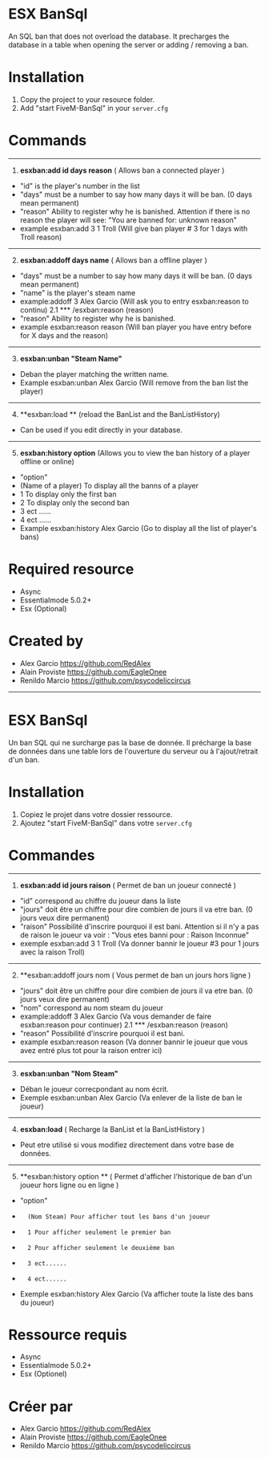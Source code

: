 
# ESX BanSql

An SQL ban that does not overload the database.
It precharges the database in a table when opening the server or adding / removing a ban.

# Installation
1. Copy the project to your resource folder.
2. Add "start FiveM-BanSql" in your `server.cfg`

# Commands
___
1. **esxban:add id days reason** (	Allows ban a connected player	)
 - "id" is the player's number in the list
 - "days" must be a number to say how many days it will be ban. (0 days mean permanent)
 - "reason" Ability to register why he is banished. Attention if there is no reason the player will see: "You are banned for: unknown reason"
 - example esxban:add 3 1 Troll (Will give ban player # 3 for 1 days with Troll reason)
___
2. **esxban:addoff days name** (	   Allows ban a offline player	  )
 - "days" must be a number to say how many days it will be ban. (0 days mean permanent)
 - "name" is the player's steam name
 - example:addoff 3 Alex Garcio (Will ask you to entry esxban:reason to continu)
2.1 *** /esxban:reason (reason)
 - "reason" Ability to register why he is banished.
 - example esxban:reason reason (Will ban player you have entry before for X days and the reason)
___
3. **esxban:unban "Steam Name"**
 - Deban the player matching the written name.
 - Example esxban:unban Alex Garcio (Will remove from the ban list the player)
___
4. **esxban:load ** (reload the BanList and the BanListHistory)
  - Can be used if you edit directly in your database.
___
5. **esxban:history option** (Allows you to view the ban history of a player offline or online)
- "option"
- (Name of a player) To display all the banns of a player
- 1 To display only the first ban
- 2 To display only the second ban
- 3 ect ......
- 4 ect ......
- Example esxban:history Alex Garcio (Go to display all the list of player's bans)
   
# Required resource
- Async
- Essentialmode 5.0.2+
- Esx (Optional)


# Created by
- Alex Garcio https://github.com/RedAlex
- Alain Proviste https://github.com/EagleOnee
- Renildo Marcio https://github.com/psycodeliccircus


___
# ESX BanSql

Un ban SQL qui ne surcharge pas la base de donnée.
Il précharge la base de données dans une table lors de l'ouverture du serveur ou à l'ajout/retrait d'un ban.

# Installation
1. Copiez le projet dans votre dossier ressource.
2. Ajoutez "start FiveM-BanSql" dans votre `server.cfg`

# Commandes
___
1. **esxban:add id jours raison** (  Permet de ban un joueur connecté 	)
 -  "id" correspond au chiffre du joueur dans la liste
 -  "jours" doit être un chiffre pour dire combien de jours il va etre ban. (0 jours veux dire permanent)
 -  "raison" Possibilité d'inscrire pourquoi il est bani. Attention si il n'y a pas de raison le joueur va voir : "Vous etes banni pour : Raison Inconnue"
 -  exemple esxban:add 3 1 Troll (Va donner bannir le joueur #3 pour 1 jours avec la raison Troll)
___

2. **esxban:addoff jours nom (	   Vous permet de ban un jours hors ligne	)
 -  "jours" doit être un chiffre pour dire combien de jours il va etre ban. (0 jours veux dire permanent)
 -  "nom" correspond au nom steam du joueur
 - example:addoff 3 Alex Garcio (Va vous demander de faire esxban:reason pour continuer)
2.1 *** /esxban:reason (reason)
 - "reason" Possibilité d'inscrire pourquoi il est bani.
 - example esxban:reason reason (Va donner bannir le joueur que vous avez entré plus tot pour la raison entrer ici)
___
3. **esxban:unban "Nom Steam"**
 - Déban le joueur correcpondant au nom écrit.
 - Exemple esxban:unban Alex Garcio (Va enlever de la liste de ban le joueur)
___
4. **esxban:load** (   Recharge la BanList et la BanListHistory   )
  - Peut etre utilisé si vous modifiez directement dans votre base de données.
___
5. **esxban:history option ** (	 Permet d'afficher l'historique de ban d'un joueur hors ligne ou en ligne	)
-   "option" 
-		(Nom Steam) Pour afficher tout les bans d'un joueur
-		1 Pour afficher seulement le premier ban
-		2 Pour afficher seulement le deuxième ban
-		3 ect......
-		4 ect......
-   Exemple esxban:history Alex Garcio (Va afficher toute la liste des bans du joueur)
   
# Ressource requis
- Async
- Essentialmode 5.0.2+
- Esx (Optionel)


# Créer par
- Alex Garcio https://github.com/RedAlex
- Alain Proviste https://github.com/EagleOnee
- Renildo Marcio https://github.com/psycodeliccircus
